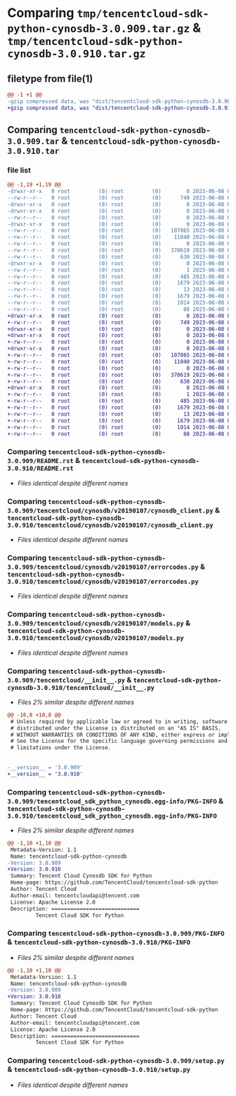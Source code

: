 # Comparing `tmp/tencentcloud-sdk-python-cynosdb-3.0.909.tar.gz` & `tmp/tencentcloud-sdk-python-cynosdb-3.0.910.tar.gz`

## filetype from file(1)

```diff
@@ -1 +1 @@
-gzip compressed data, was "dist/tencentcloud-sdk-python-cynosdb-3.0.909.tar", last modified: Thu Jun  8 00:22:31 2023, max compression
+gzip compressed data, was "dist/tencentcloud-sdk-python-cynosdb-3.0.910.tar", last modified: Thu Jun  8 09:08:13 2023, max compression
```

## Comparing `tencentcloud-sdk-python-cynosdb-3.0.909.tar` & `tencentcloud-sdk-python-cynosdb-3.0.910.tar`

### file list

```diff
@@ -1,19 +1,19 @@
-drwxr-xr-x   0 root         (0) root         (0)        0 2023-06-08 00:22:31.000000 tencentcloud-sdk-python-cynosdb-3.0.909/
--rw-r--r--   0 root         (0) root         (0)      749 2023-06-08 00:22:31.000000 tencentcloud-sdk-python-cynosdb-3.0.909/README.rst
-drwxr-xr-x   0 root         (0) root         (0)        0 2023-06-08 00:22:31.000000 tencentcloud-sdk-python-cynosdb-3.0.909/tencentcloud/
-drwxr-xr-x   0 root         (0) root         (0)        0 2023-06-08 00:22:31.000000 tencentcloud-sdk-python-cynosdb-3.0.909/tencentcloud/cynosdb/
--rw-r--r--   0 root         (0) root         (0)        0 2023-06-08 00:22:31.000000 tencentcloud-sdk-python-cynosdb-3.0.909/tencentcloud/cynosdb/__init__.py
-drwxr-xr-x   0 root         (0) root         (0)        0 2023-06-08 00:22:31.000000 tencentcloud-sdk-python-cynosdb-3.0.909/tencentcloud/cynosdb/v20190107/
--rw-r--r--   0 root         (0) root         (0)   107865 2023-06-08 00:22:31.000000 tencentcloud-sdk-python-cynosdb-3.0.909/tencentcloud/cynosdb/v20190107/cynosdb_client.py
--rw-r--r--   0 root         (0) root         (0)    11040 2023-06-08 00:22:31.000000 tencentcloud-sdk-python-cynosdb-3.0.909/tencentcloud/cynosdb/v20190107/errorcodes.py
--rw-r--r--   0 root         (0) root         (0)        0 2023-06-08 00:22:31.000000 tencentcloud-sdk-python-cynosdb-3.0.909/tencentcloud/cynosdb/v20190107/__init__.py
--rw-r--r--   0 root         (0) root         (0)   370619 2023-06-08 00:22:31.000000 tencentcloud-sdk-python-cynosdb-3.0.909/tencentcloud/cynosdb/v20190107/models.py
--rw-r--r--   0 root         (0) root         (0)      630 2023-06-08 00:22:31.000000 tencentcloud-sdk-python-cynosdb-3.0.909/tencentcloud/__init__.py
-drwxr-xr-x   0 root         (0) root         (0)        0 2023-06-08 00:22:31.000000 tencentcloud-sdk-python-cynosdb-3.0.909/tencentcloud_sdk_python_cynosdb.egg-info/
--rw-r--r--   0 root         (0) root         (0)        1 2023-06-08 00:22:31.000000 tencentcloud-sdk-python-cynosdb-3.0.909/tencentcloud_sdk_python_cynosdb.egg-info/dependency_links.txt
--rw-r--r--   0 root         (0) root         (0)      485 2023-06-08 00:22:31.000000 tencentcloud-sdk-python-cynosdb-3.0.909/tencentcloud_sdk_python_cynosdb.egg-info/SOURCES.txt
--rw-r--r--   0 root         (0) root         (0)     1679 2023-06-08 00:22:31.000000 tencentcloud-sdk-python-cynosdb-3.0.909/tencentcloud_sdk_python_cynosdb.egg-info/PKG-INFO
--rw-r--r--   0 root         (0) root         (0)       13 2023-06-08 00:22:31.000000 tencentcloud-sdk-python-cynosdb-3.0.909/tencentcloud_sdk_python_cynosdb.egg-info/top_level.txt
--rw-r--r--   0 root         (0) root         (0)     1679 2023-06-08 00:22:31.000000 tencentcloud-sdk-python-cynosdb-3.0.909/PKG-INFO
--rw-r--r--   0 root         (0) root         (0)     1014 2023-06-08 00:22:31.000000 tencentcloud-sdk-python-cynosdb-3.0.909/setup.py
--rw-r--r--   0 root         (0) root         (0)       88 2023-06-08 00:22:31.000000 tencentcloud-sdk-python-cynosdb-3.0.909/setup.cfg
+drwxr-xr-x   0 root         (0) root         (0)        0 2023-06-08 09:08:13.000000 tencentcloud-sdk-python-cynosdb-3.0.910/
+-rw-r--r--   0 root         (0) root         (0)      749 2023-06-08 09:08:13.000000 tencentcloud-sdk-python-cynosdb-3.0.910/README.rst
+drwxr-xr-x   0 root         (0) root         (0)        0 2023-06-08 09:08:13.000000 tencentcloud-sdk-python-cynosdb-3.0.910/tencentcloud/
+drwxr-xr-x   0 root         (0) root         (0)        0 2023-06-08 09:08:13.000000 tencentcloud-sdk-python-cynosdb-3.0.910/tencentcloud/cynosdb/
+-rw-r--r--   0 root         (0) root         (0)        0 2023-06-08 09:08:13.000000 tencentcloud-sdk-python-cynosdb-3.0.910/tencentcloud/cynosdb/__init__.py
+drwxr-xr-x   0 root         (0) root         (0)        0 2023-06-08 09:08:13.000000 tencentcloud-sdk-python-cynosdb-3.0.910/tencentcloud/cynosdb/v20190107/
+-rw-r--r--   0 root         (0) root         (0)   107865 2023-06-08 09:08:13.000000 tencentcloud-sdk-python-cynosdb-3.0.910/tencentcloud/cynosdb/v20190107/cynosdb_client.py
+-rw-r--r--   0 root         (0) root         (0)    11040 2023-06-08 09:08:13.000000 tencentcloud-sdk-python-cynosdb-3.0.910/tencentcloud/cynosdb/v20190107/errorcodes.py
+-rw-r--r--   0 root         (0) root         (0)        0 2023-06-08 09:08:13.000000 tencentcloud-sdk-python-cynosdb-3.0.910/tencentcloud/cynosdb/v20190107/__init__.py
+-rw-r--r--   0 root         (0) root         (0)   370619 2023-06-08 09:08:13.000000 tencentcloud-sdk-python-cynosdb-3.0.910/tencentcloud/cynosdb/v20190107/models.py
+-rw-r--r--   0 root         (0) root         (0)      630 2023-06-08 09:08:13.000000 tencentcloud-sdk-python-cynosdb-3.0.910/tencentcloud/__init__.py
+drwxr-xr-x   0 root         (0) root         (0)        0 2023-06-08 09:08:13.000000 tencentcloud-sdk-python-cynosdb-3.0.910/tencentcloud_sdk_python_cynosdb.egg-info/
+-rw-r--r--   0 root         (0) root         (0)        1 2023-06-08 09:08:13.000000 tencentcloud-sdk-python-cynosdb-3.0.910/tencentcloud_sdk_python_cynosdb.egg-info/dependency_links.txt
+-rw-r--r--   0 root         (0) root         (0)      485 2023-06-08 09:08:13.000000 tencentcloud-sdk-python-cynosdb-3.0.910/tencentcloud_sdk_python_cynosdb.egg-info/SOURCES.txt
+-rw-r--r--   0 root         (0) root         (0)     1679 2023-06-08 09:08:13.000000 tencentcloud-sdk-python-cynosdb-3.0.910/tencentcloud_sdk_python_cynosdb.egg-info/PKG-INFO
+-rw-r--r--   0 root         (0) root         (0)       13 2023-06-08 09:08:13.000000 tencentcloud-sdk-python-cynosdb-3.0.910/tencentcloud_sdk_python_cynosdb.egg-info/top_level.txt
+-rw-r--r--   0 root         (0) root         (0)     1679 2023-06-08 09:08:13.000000 tencentcloud-sdk-python-cynosdb-3.0.910/PKG-INFO
+-rw-r--r--   0 root         (0) root         (0)     1014 2023-06-08 09:08:13.000000 tencentcloud-sdk-python-cynosdb-3.0.910/setup.py
+-rw-r--r--   0 root         (0) root         (0)       88 2023-06-08 09:08:13.000000 tencentcloud-sdk-python-cynosdb-3.0.910/setup.cfg
```

### Comparing `tencentcloud-sdk-python-cynosdb-3.0.909/README.rst` & `tencentcloud-sdk-python-cynosdb-3.0.910/README.rst`

 * *Files identical despite different names*

### Comparing `tencentcloud-sdk-python-cynosdb-3.0.909/tencentcloud/cynosdb/v20190107/cynosdb_client.py` & `tencentcloud-sdk-python-cynosdb-3.0.910/tencentcloud/cynosdb/v20190107/cynosdb_client.py`

 * *Files identical despite different names*

### Comparing `tencentcloud-sdk-python-cynosdb-3.0.909/tencentcloud/cynosdb/v20190107/errorcodes.py` & `tencentcloud-sdk-python-cynosdb-3.0.910/tencentcloud/cynosdb/v20190107/errorcodes.py`

 * *Files identical despite different names*

### Comparing `tencentcloud-sdk-python-cynosdb-3.0.909/tencentcloud/cynosdb/v20190107/models.py` & `tencentcloud-sdk-python-cynosdb-3.0.910/tencentcloud/cynosdb/v20190107/models.py`

 * *Files identical despite different names*

### Comparing `tencentcloud-sdk-python-cynosdb-3.0.909/tencentcloud/__init__.py` & `tencentcloud-sdk-python-cynosdb-3.0.910/tencentcloud/__init__.py`

 * *Files 2% similar despite different names*

```diff
@@ -10,8 +10,8 @@
 # Unless required by applicable law or agreed to in writing, software
 # distributed under the License is distributed on an "AS IS" BASIS,
 # WITHOUT WARRANTIES OR CONDITIONS OF ANY KIND, either express or implied.
 # See the License for the specific language governing permissions and
 # limitations under the License.
 
 
-__version__ = '3.0.909'
+__version__ = '3.0.910'
```

### Comparing `tencentcloud-sdk-python-cynosdb-3.0.909/tencentcloud_sdk_python_cynosdb.egg-info/PKG-INFO` & `tencentcloud-sdk-python-cynosdb-3.0.910/tencentcloud_sdk_python_cynosdb.egg-info/PKG-INFO`

 * *Files 2% similar despite different names*

```diff
@@ -1,10 +1,10 @@
 Metadata-Version: 1.1
 Name: tencentcloud-sdk-python-cynosdb
-Version: 3.0.909
+Version: 3.0.910
 Summary: Tencent Cloud Cynosdb SDK for Python
 Home-page: https://github.com/TencentCloud/tencentcloud-sdk-python
 Author: Tencent Cloud
 Author-email: tencentcloudapi@tencent.com
 License: Apache License 2.0
 Description: ============================
         Tencent Cloud SDK for Python
```

### Comparing `tencentcloud-sdk-python-cynosdb-3.0.909/PKG-INFO` & `tencentcloud-sdk-python-cynosdb-3.0.910/PKG-INFO`

 * *Files 2% similar despite different names*

```diff
@@ -1,10 +1,10 @@
 Metadata-Version: 1.1
 Name: tencentcloud-sdk-python-cynosdb
-Version: 3.0.909
+Version: 3.0.910
 Summary: Tencent Cloud Cynosdb SDK for Python
 Home-page: https://github.com/TencentCloud/tencentcloud-sdk-python
 Author: Tencent Cloud
 Author-email: tencentcloudapi@tencent.com
 License: Apache License 2.0
 Description: ============================
         Tencent Cloud SDK for Python
```

### Comparing `tencentcloud-sdk-python-cynosdb-3.0.909/setup.py` & `tencentcloud-sdk-python-cynosdb-3.0.910/setup.py`

 * *Files identical despite different names*

